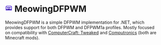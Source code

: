 ﻿# ![Icon](MeowingDFPWMIcon.png) MeowingDFPWM

MeowingDFPWM is a simple DFPWM implementation for .NET, which provides support for both DFPWM and DFPWM1a profiles. Mostly focused on compatibility with [ComputerCraft: Tweaked](https://github.com/cc-tweaked/CC-Tweaked) and [Computronics](https://github.com/Vexatos/Computronics) (both are Minecraft mods).
